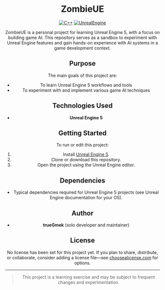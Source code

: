 <div align="center">

# ZombieUE

[![C++](https://img.shields.io/badge/C%2B%2B-00599C?style=for-the-badge&logo=cplusplus&logoColor=white)](https://isocpp.org/)
[![UnrealEngine](https://img.shields.io/badge/Unreal_Engine-black?style=for-the-badge&logo=unrealengine&logoColor=white)](https://www.unrealengine.com/en-US/unreal-engine-5)



ZombieUE is a personal project for learning Unreal Engine 5, with a focus on building game AI. This repository serves as a sandbox to experiment with Unreal Engine features and gain hands-on experience with AI systems in a game development context.

## Purpose

The main goals of this project are:
- To learn Unreal Engine 5 workflows and tools
- To experiment with and implement various game AI techniques

## Technologies Used

- **Unreal Engine 5**

## Getting Started

To run or edit this project:

1. Install [Unreal Engine 5](https://www.unrealengine.com/en-US/download).
2. Clone or download this repository.
3. Open the project using the Unreal Engine editor.

## Dependencies

- Typical dependencies required for Unreal Engine 5 projects (see Unreal Engine documentation for your OS).

## Author

- **trueGmek** (solo developer and maintainer)

## License

No license has been set for this project yet. If you plan to share, distribute, or collaborate, consider adding a license file—see [choosealicense.com](https://choosealicense.com/) for options.

---

> This project is a learning exercise and may be subject to frequent changes and experimentation.
